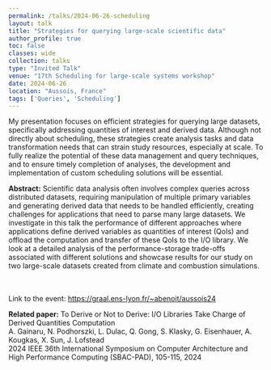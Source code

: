 ```yaml
---
permalink: /talks/2024-06-26-scheduling
layout: talk
title: "Strategies for querying large-scale scientific data"
author_profile: true
toc: false
classes: wide
collection: talks
type: "Invited Talk"
venue: "17th Scheduling for large-scale systems workshop"
date: 2024-06-26
location: "Aussois, France"
tags: ['Queries', 'Scheduling']
---
```


My presentation focuses on efficient strategies for querying large datasets, specifically addressing quantities of interest and derived data.  Although not directly about scheduling, these strategies create analysis tasks and data transformation needs that can strain study resources, especially at scale.
To fully realize the potential of these data management and query techniques, and to ensure timely completion of analyses, the development and implementation of custom scheduling solutions will be essential.

<p class="archive__item-excerpt" itemprop="description">

<strong>Abstract:</strong>
Scientific data analysis often involves complex queries across distributed datasets, requiring manipulation of multiple primary variables and generating derived data that needs to be handled efficiently, creating challenges for applications that need to parse many large datasets. We investigate in this talk the performance of different approaches where applications define derived variables as quantities of interest (QoIs) and offload the computation and transfer of these QoIs to the I/O library. We look at a detailed analysis of the performance-storage trade-offs associated with different solutions and showcase results for our study
on two large-scale datasets created from climate and combustion
simulations.

<br/><br/>
Link to the event: <a href="https://graal.ens-lyon.fr/~abenoit/aussois24">https://graal.ens-lyon.fr/~abenoit/aussois24</a>
</p>
<strong>Related paper:</strong> To Derive or Not to Derive: I/O Libraries Take Charge of Derived Quantities Computation <br/>
A. Gainaru, N. Podhorszki, L. Dulac, Q. Gong, S. Klasky, G. Eisenhauer, A. Kougkas, X. Sun, J. Lofstead <br/>
2024 IEEE 36th International Symposium on Computer Architecture and High Performance Computing (SBAC-PAD), 105-115, 2024
